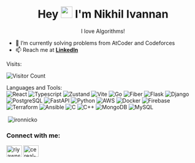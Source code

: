<h1 align="center">Hey <img src="https://raw.githubusercontent.com/MartinHeinz/MartinHeinz/master/wave.gif" width="30px"> I'm Nikhil Ivannan</h1>
<p align="center">I love Algorithms!</p>
<ul>
<li>🌱 I’m currently solving problems from AtCoder and Codeforces</li>
<li>📫 Reach me at <b> <a href="https://www.linkedin.com/in/nikhil-ivannan/"> LinkedIn</a> </b></li>
</ul>
<span>Visits: </span>    

![Visitor Count](https://profile-counter.glitch.me/ironnicko/count.svg)

Languages and Tools:<br />
![React](https://img.shields.io/badge/React-blue?logo=react)
![Typescript](https://img.shields.io/badge/Typescript-black?logo=typescript)
![Zustand](https://img.shields.io/badge/Zustand-blue?logo=react)
![Vite](https://img.shields.io/badge/Vite-blue?logo=vite)
![Go](https://img.shields.io/badge/Go-black?logo=go)
![Fiber](https://img.shields.io/badge/Fiber-black?logo=go)
![Flask](https://img.shields.io/badge/Flask-black?logo=flask)
![Django](https://img.shields.io/badge/Django-black?logo=django)
![PostgreSQL](https://img.shields.io/badge/PostgreSQL-black?logo=postgresql)
![FastAPI](https://img.shields.io/badge/FastAPI-black?logo=fastapi)
![Python](https://img.shields.io/badge/Python-black?logo=python)
![AWS](https://img.shields.io/badge/AWS-black?logo=amazon)
![Docker](https://img.shields.io/badge/Docker-black?logo=docker)
![Firebase](https://img.shields.io/badge/Firebase-black?logo=firebase)
![Terraform](https://img.shields.io/badge/Terraform-black?logo=terraform)
![Ansible](https://img.shields.io/badge/Ansible-black?logo=ansible)
![C](https://img.shields.io/badge/C-black?logo=c)
![C++](https://img.shields.io/badge/C++-black?logo=c++)
![MongoDB](https://img.shields.io/badge/MongoDB-black?logo=mongodb)
![MySQL](https://img.shields.io/badge/MySQL-black?logo=mysql)

<p>&nbsp;<img align="center" src="https://github-readme-stats.vercel.app/api?username=ironnicko&show_icons=true&theme=dark&text_color=ffffff&hide_border=true&locale=en" alt="ironnicko" /></p>

<p>
<h3 align="left">Connect with me:</h3>
<a href="https://instagram.com/iron_nicko" target="blank"><img align="center" src="https://raw.githubusercontent.com/rahuldkjain/github-profile-readme-generator/master/src/images/icons/Social/instagram.svg" alt="riyawns" height="30" width="40" /></a>
<a href="https://codeforces.com/profile/iron_nicko" target="blank"><img align="center" src="https://raw.githubusercontent.com/rahuldkjain/github-profile-readme-generator/master/src/images/icons/Social/codeforces.svg" alt="cereal-hecker" height="30" width="40" /></a>
</p>
